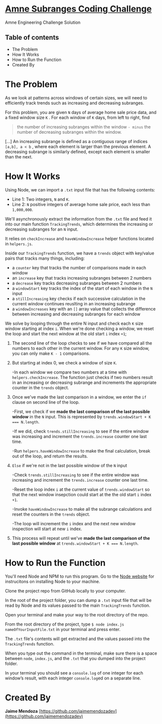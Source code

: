 # [Amne Subranges Coding Challenge](https://github.com/jaimemendozadev/Amne-Subranges-Coding-Challenge)
Amne Engineering Challenge Solution

## Table of contents

- The Problem
- How It Works
- How to Run the Function
- Created By


# The Problem

As we look at patterns across windows of certain sizes, we will need to efficiently track trends such as increasing and decreasing subranges.

For this problem, you are given `N` days of average home sale price data, and a fixed window size `K` . For each window of `K` days, from left to right, find 

> the number of increasing subranges within the window `- minus` the number of decreasing subranges within the window.

[...] An increasing subrange is defined as a contiguous range of indices `[a,b], a < b` , where each element is larger than the previous element. A decreasing subrange is similarly defined, except each element is smaller than the next.

# How It Works

Using Node, we can import a `.txt` input file that has the following contents:

 - Line 1: Two integers, `N` and `K`.
 - Line 2: `N` positive integers of average home sale price, each less than `1,000,000`.

We'll asynchronously extract the information from the `.txt` file and feed it into our main function `TrackingTrends`, which determines the increasing or decreasing subranges for an `N` input. 

It relies on `checkIncrease` and `haveWindowIncrease` helper functions located in `helpers.js`.

 Inside our `TrackingTrends` function, we have a `trends` object with key/value pairs that tracks many things, including:

   - a `counter` key that tracks the number of comparisons made in each window
   - an `increase` key that tracks increasing subranges between 2 numbers
   - a `decrease` key tracks decreasing subranges between 2 numbers
   - a `windowStart` key tracks the index of the start of each window in the `N` input
   - a `stillIncreasing` key checks if each successive calculation in the current window continues reuslting in an increasing subrange
   - a `windowIncreases` key with an `[]` array value that collects the difference between increasing and decreasing subranges for each window



We solve by looping through the entire N input and check each `K` size window starting at index `i`. When we're done checking a window, we reset the loop and start the next window at the old start `i` index `+1`;  

1. The second line of the loop checks to see if we have compared all the numbers to each other in the current window. For any `K` size window, you can only make `K - 1` comparisons.

2. But starting at index 0, we check a window of size `K`.

   -In each window we compare two numbers at a time with `helpers.checkIncrease`. The function just checks if two numbers result in an increasing or decreasing subrange and increments the appropriate counter in the `trends` object.

3. Once we've made the last comparison in a window, we enter the `if` clause on second line of the loop.
  
   -First, we check if we <strong>made the last comparison of the last possible window</strong> in the `N` input. This is represented by `trends.windowStart + K === N.length`.
   
   -If we did, check `trends.stillIncreasing` to see if the entire window was increasing and increment the `trends.increase` counter one last time.
   
   -Run `helpers.haveWindowIncrease` to make the final calculation, break out of the loop, and return the results.
      
4. `Else` if we're not in the last possible window of the `N` input
   
   -Check `trends.stillIncreasing` to see if the entire window was increasing and increment the `trends.increase` counter one last time.
        
   -Reset the loop index `i` at the current value of `trends.windowStart` so that the next window insepction could start at the the old start `i` index `+1`.
  
   -Invoke `haveWindowIncrease` to make all the subrange calculations and reset the counters in the `trends` object.

   -The loop will increment the `i` index and the next new window inspection will start at new `i` index.

5. This process will repeat until we've <strong>made the last comparison of the last possible window</strong> at `trends.windowStart + K === N.length`.


# How to Run the Function

You'll need Node and NPM to run this program. Go to the [Node website](https://nodejs.org/en/download/) for instrucitons on installing Node to your machine.

Clone the project repo from GitHub locally to your computer.

In the root of the project folder, you can dump a `.txt` input file that will be read by Node and its values passed to the main `TrackingTrends` function.

Open your terminal and make your way to the root directory of the repo.

From the root directory of the project, type `$ node index.js nameOfYourInputFile.txt` in your terminal and press enter. 

The `.txt` file's contents will get extracted and the values passed into the `TrackingTrends` function. 

When you type out the command in the terminal, make sure there is a space between `node`, `index.js`, and the `.txt` that you dumped into the project folder.

In your terminal you should see a `console.log` of one integer for each window’s result, with each integer `console.log`ed on a separate line.




# Created By

**Jaime Mendoza**
[https://github.com/jaimemendozadev](https://github.com/jaimemendozadev)